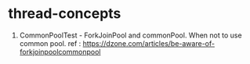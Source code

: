 # thread-concepts

1. CommonPoolTest -  ForkJoinPool and commonPool. When not to use common pool.
     ref : https://dzone.com/articles/be-aware-of-forkjoinpoolcommonpool
     
